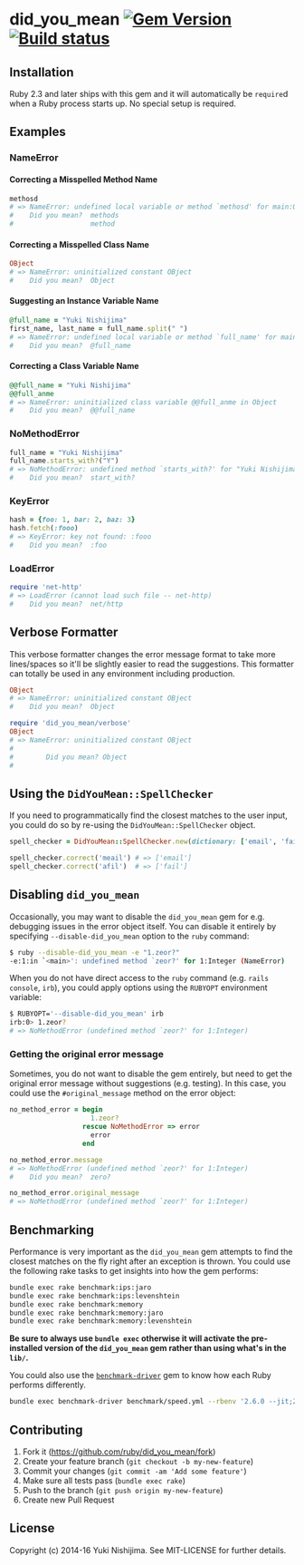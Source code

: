 # did_you_mean [![Gem Version](https://badge.fury.io/rb/did_you_mean.svg)](https://rubygems.org/gems/did_you_mean) [![Build status](https://github.com/ruby/did_you_mean/actions/workflows/ruby.yml/badge.svg)](https://github.com/ruby/did_you_mean/actions/workflows/ruby.yml)

## Installation

Ruby 2.3 and later ships with this gem and it will automatically be `require`d when a Ruby process starts up. No special setup is required.

## Examples

### NameError

#### Correcting a Misspelled Method Name

```ruby
methosd
# => NameError: undefined local variable or method `methosd' for main:Object
#    Did you mean?  methods
#                   method
```

#### Correcting a Misspelled Class Name

```ruby
OBject
# => NameError: uninitialized constant OBject
#    Did you mean?  Object
```

#### Suggesting an Instance Variable Name

```ruby
@full_name = "Yuki Nishijima"
first_name, last_name = full_name.split(" ")
# => NameError: undefined local variable or method `full_name' for main:Object
#    Did you mean?  @full_name
```

#### Correcting a Class Variable Name

```ruby
@@full_name = "Yuki Nishijima"
@@full_anme
# => NameError: uninitialized class variable @@full_anme in Object
#    Did you mean?  @@full_name
```

### NoMethodError

```ruby
full_name = "Yuki Nishijima"
full_name.starts_with?("Y")
# => NoMethodError: undefined method `starts_with?' for "Yuki Nishijima":String
#    Did you mean?  start_with?
```

### KeyError

```ruby
hash = {foo: 1, bar: 2, baz: 3}
hash.fetch(:fooo)
# => KeyError: key not found: :fooo
#    Did you mean?  :foo
```

### LoadError

```ruby
require 'net-http'
# => LoadError (cannot load such file -- net-http)
#    Did you mean?  net/http
```

## Verbose Formatter

This verbose formatter changes the error message format to take more lines/spaces so it'll be slightly easier to read the suggestions. This formatter can totally be used in any environment including production.

```ruby
OBject
# => NameError: uninitialized constant OBject
#    Did you mean?  Object

require 'did_you_mean/verbose'
OBject
# => NameError: uninitialized constant OBject
#
#        Did you mean? Object
#
```

## Using the `DidYouMean::SpellChecker`

If you need to programmatically find the closest matches to the user input, you could do so by re-using the `DidYouMean::SpellChecker` object.

```ruby
spell_checker = DidYouMean::SpellChecker.new(dictionary: ['email', 'fail', 'eval'])

spell_checker.correct('meail') # => ['email']
spell_checker.correct('afil')  # => ['fail']
```

## Disabling `did_you_mean`

Occasionally, you may want to disable the `did_you_mean` gem for e.g. debugging issues in the error object itself. You
can disable it entirely by specifying `--disable-did_you_mean` option to the `ruby` command:

```bash
$ ruby --disable-did_you_mean -e "1.zeor?"
-e:1:in `<main>': undefined method `zeor?' for 1:Integer (NameError)
```

When you do not have direct access to the `ruby` command (e.g. `rails console`, `irb`), you could apply options using the
`RUBYOPT` environment variable:

```bash
$ RUBYOPT='--disable-did_you_mean' irb
irb:0> 1.zeor?
# => NoMethodError (undefined method `zeor?' for 1:Integer)
```

### Getting the original error message

Sometimes, you do not want to disable the gem entirely, but need to get the original error message without suggestions
(e.g. testing). In this case, you could use the `#original_message` method on the error object:

```ruby
no_method_error = begin
                    1.zeor?
                  rescue NoMethodError => error
                    error
                  end

no_method_error.message
# => NoMethodError (undefined method `zeor?' for 1:Integer)
#    Did you mean?  zero?

no_method_error.original_message
# => NoMethodError (undefined method `zeor?' for 1:Integer)
```

## Benchmarking

Performance is very important as the `did_you_mean` gem attempts to find the closest matches on the fly right after an exception
is thrown. You could use the following rake tasks to get insights into how the gem performs:

```bash
bundle exec rake benchmark:ips:jaro
bundle exec rake benchmark:ips:levenshtein
bundle exec rake benchmark:memory
bundle exec rake benchmark:memory:jaro
bundle exec rake benchmark:memory:levenshtein
```

**Be sure to always use `bundle exec` otherwise it will activate the pre-installed version of the `did_you_mean`
 gem rather than using what's in the `lib/`.**

You could also use the [`benchmark-driver`](https://github.com/benchmark-driver/benchmark-driver) gem to know how each
Ruby performs differently.

```bash
bundle exec benchmark-driver benchmark/speed.yml --rbenv '2.6.0 --jit;2.6.0;2.5.3;truffleruby-1.0.0-rc10' --run-duration 30
```

## Contributing

1. Fork it (https://github.com/ruby/did_you_mean/fork)
2. Create your feature branch (`git checkout -b my-new-feature`)
3. Commit your changes (`git commit -am 'Add some feature'`)
4. Make sure all tests pass (`bundle exec rake`)
5. Push to the branch (`git push origin my-new-feature`)
6. Create new Pull Request

## License

Copyright (c) 2014-16 Yuki Nishijima. See MIT-LICENSE for further details.
